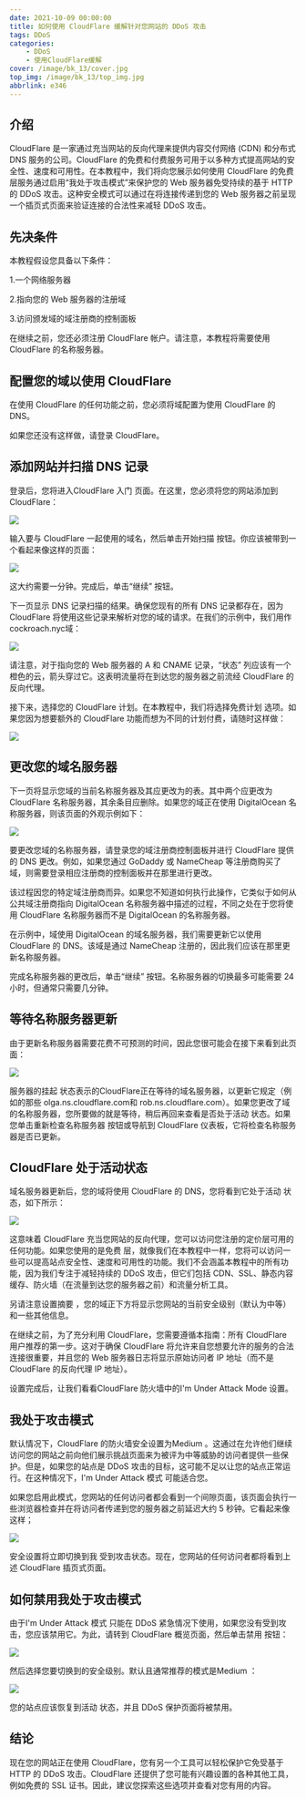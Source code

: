 ```yaml
---
date: 2021-10-09 00:00:00
title: 如何使用 CloudFlare 缓解针对您网站的 DDoS 攻击
tags: DDoS
categories: 
    - DDoS
    - 使用CloudFlare缓解
cover: /image/bk_13/cover.jpg
top_img: /image/bk_13/top_img.jpg
abbrlink: e346
---
```


## 介绍


CloudFlare 是一家通过充当网站的反向代理来提供内容交付网络 (CDN) 和分布式 DNS 服务的公司。CloudFlare 的免费和付费服务可用于以多种方式提高网站的安全性、速度和可用性。在本教程中，我们将向您展示如何使用 CloudFlare 的免费层服务通过启用“我处于攻击模式”来保护您的 Web 服务器免受持续的基于 HTTP 的 DDoS 攻击。这种安全模式可以通过在将连接传递到您的 Web 服务器之前呈现一个插页式页面来验证连接的合法性来减轻 DDoS 攻击。


## 先决条件


本教程假设您具备以下条件：

1.一个网络服务器

2.指向您的 Web 服务器的注册域

3.访问颁发域的域注册商的控制面板

在继续之前，您还必须注册 CloudFlare 帐户。请注意，本教程将需要使用 CloudFlare 的名称服务器。



## 配置您的域以使用 CloudFlare


在使用 CloudFlare 的任何功能之前，您必须将域配置为使用 CloudFlare 的 DNS。

如果您还没有这样做，请登录 CloudFlare。


## 添加网站并扫描 DNS 记录


登录后，您将进入CloudFlare 入门 页面。在这里，您必须将您的网站添加到 CloudFlare：

![](/image/bk_13/1a.jpg)


输入要与 CloudFlare 一起使用的域名，然后单击开始扫描 按钮。你应该被带到一个看起来像这样的页面：

![](/image/bk_13/1b.jpg)


这大约需要一分钟。完成后，单击“继续” 按钮。

下一页显示 DNS 记录扫描的结果。确保您现有的所有 DNS 记录都存在，因为 CloudFlare 将使用这些记录来解析对您的域的请求。在我们的示例中，我们用作 cockroach.nyc域：

![](/image/bk_13/1c.jpg)



请注意，对于指向您的 Web 服务器的 A 和 CNAME 记录，“状态” 列应该有一个橙色的云，箭头穿过它。这表明流量将在到达您的服务器之前流经 CloudFlare 的反向代理。

接下来，选择您的 CloudFlare 计划。在本教程中，我们将选择免费计划 选项。如果您因为想要额外的 CloudFlare 功能而想为不同的计划付费，请随时这样做：

![](/image/bk_13/1d.jpg)


## 更改您的域名服务器
下一页将显示您域的当前名称服务器及其应更改为的表。其中两个应更改为 CloudFlare 名称服务器，其余条目应删除。如果您的域正在使用 DigitalOcean 名称服务器，则该页面的外观示例如下：


![](/image/bk_13/1e.jpg)



要更改您域的名称服务器，请登录您的域注册商控制面板并进行 CloudFlare 提供的 DNS 更改。例如，如果您通过 GoDaddy 或 NameCheap 等注册商购买了域，则需要登录相应注册商的控制面板并在那里进行更改。

该过程因您的特定域注册商而异。如果您不知道如何执行此操作，它类似于如何从公共域注册商指向 DigitalOcean 名称服务器中描述的过程，不同之处在于您将使用 CloudFlare 名称服务器而不是 DigitalOcean 的名称服务器。

在示例中，域使用 DigitalOcean 的域名服务器，我们需要更新它以使用 CloudFlare 的 DNS。该域是通过 NameCheap 注册的，因此我们应该在那里更新名称服务器。

完成名称服务器的更改后，单击“继续” 按钮。名称服务器的切换最多可能需要 24 小时，但通常只需要几分钟。

## 等待名称服务器更新
由于更新名称服务器需要花费不可预测的时间，因此您很可能会在接下来看到此页面：

![](/image/bk_13/1f.jpg)

服务器的挂起 状态表示的CloudFlare正在等待的域名服务器，以更新它规定（例如的那些 olga.ns.cloudflare.com和 rob.ns.cloudflare.com）。如果您更改了域的名称服务器，您所要做的就是等待，稍后再回来查看是否处于活动 状态。如果您单击重新检查名称服务器 按钮或导航到 CloudFlare 仪表板，它将检查名称服务器是否已更新。

## CloudFlare 处于活动状态

域名服务器更新后，您的域将使用 CloudFlare 的 DNS，您将看到它处于活动 状态，如下所示：

![](/image/bk_13/1g.jpg)


这意味着 CloudFlare 充当您网站的反向代理，您可以访问您注册的定价层可用的任何功能。如果您使用的是免费 层，就像我们在本教程中一样，您将可以访问一些可以提高站点安全性、速度和可用性的功能。我们不会涵盖本教程中的所有功能，因为我们专注于减轻持续的 DDoS 攻击，但它们包括 CDN、SSL、静态内容缓存、防火墙（在流量到达您的服务器之前）和流量分析工具。

另请注意设置摘要 ，您的域正下方将显示您网站的当前安全级别（默认为中等）和一些其他信息。

在继续之前，为了充分利用 CloudFlare，您需要遵循本指南：所有 CloudFlare 用户推荐的第一步。这对于确保 CloudFlare 将允许来自您想要允许的服务的合法连接很重要，并且您的 Web 服务器日志将显示原始访问者 IP 地址（而不是 CloudFlare 的反向代理 IP 地址）。

设置完成后，让我们看看CloudFlare 防火墙中的I'm Under Attack Mode 设置。


## 我处于攻击模式
默认情况下，CloudFlare 的防火墙安全设置为Medium 。这通过在允许他们继续访问您的网站之前向他们展示挑战页面来为被评为中等威胁的访问者提供一些保护。但是，如果您的站点是 DDoS 攻击的目标，这可能不足以让您的站点正常运行。在这种情况下，I'm Under Attack 模式 可能适合您。

如果您启用此模式，您网站的任何访问者都会看到一个间隙页面，该页面会执行一些浏览器检查并在将访问者传递到您的服务器之前延迟大约 5 秒钟。它看起来像这样；

![](/image/bk_13/1h.jpg)


安全设置将立即切换到我 受到攻击状态。现在，您网站的任何访问者都将看到上述 CloudFlare 插页式页面。


## 如何禁用我处于攻击模式

由于I'm Under Attack 模式 只能在 DDoS 紧急情况下使用，如果您没有受到攻击，您应该禁用它。为此，请转到 CloudFlare 概览页面，然后单击禁用 按钮：

![](/image/bk_13/1i.jpg)

然后选择您要切换到的安全级别。默认且通常推荐的模式是Medium ：

![](/image/bk_13/1j.jpg)

您的站点应该恢复到活动 状态，并且 DDoS 保护页面将被禁用。


## 结论

现在您的网站正在使用 CloudFlare，您有另一个工具可以轻松保护它免受基于 HTTP 的 DDoS 攻击。CloudFlare 还提供了您可能有兴趣设置的各种其他工具，例如免费的 SSL 证书。因此，建议您探索这些选项并查看对您有用的内容。